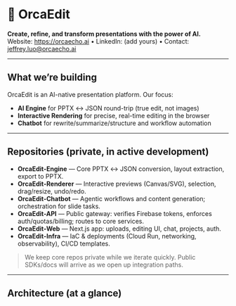 # 🐳 OrcaEdit

**Create, refine, and transform presentations with the power of AI.**  
Website: https://orcaecho.ai • LinkedIn: (add yours) • Contact: jeffrey.luo@orcaecho.ai

---

## What we’re building
OrcaEdit is an AI-native presentation platform. Our focus:
- **AI Engine** for PPTX ↔ JSON round-trip (true edit, not images)
- **Interactive Rendering** for precise, real-time editing in the browser
- **Chatbot** for rewrite/summarize/structure and workflow automation

---

## Repositories (private, in active development)

- **OrcaEdit-Engine** — Core PPTX ↔ JSON conversion, layout extraction, export to PPTX.  
- **OrcaEdit-Renderer** — Interactive previews (Canvas/SVG), selection, drag/resize, undo/redo.  
- **OrcaEdit-Chatbot** — Agentic workflows and content generation; orchestration for slide tasks.  
- **OrcaEdit-API** — Public gateway: verifies Firebase tokens, enforces auth/quotas/billing; routes to core services.  
- **OrcaEdit-Web** — Next.js app: uploads, editing UI, chat, projects, auth.  
- **OrcaEdit-Infra** — IaC & deployments (Cloud Run, networking, observability), CI/CD templates.

> We keep core repos private while we iterate quickly. Public SDKs/docs will arrive as we open up integration paths.

---

## Architecture (at a glance)

